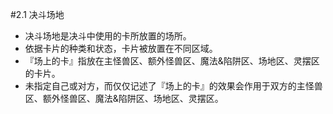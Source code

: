 #2.1        决斗场地
* 决斗场地是决斗中使用的卡所放置的场所。
* 依据卡片的种类和状态，卡片被放置在不同区域。
* 『场上的卡』指放在主怪兽区、额外怪兽区、魔法&陷阱区、场地区、灵摆区的卡片。
* 未指定自己或对方，而仅仅记述了『场上的卡』的效果会作用于双方的主怪兽区、额外怪兽区、魔法&陷阱区、场地区、灵摆区。